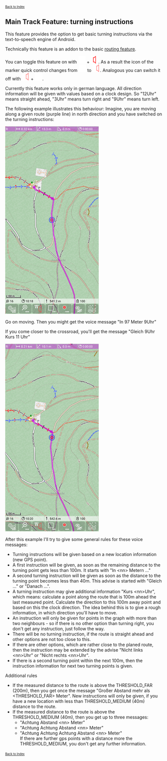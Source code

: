 <small><small>[Back to Index](../../../index.md)</small></small>

## Main Track Feature: turning instructions

This feature provides the option to get basic turning instructions via the text-to-speech engine of Android.

Technically this feature is an addon to the basic [routing feature](../../MainTrackFeatures/Routing/routing.md).

You can toggle this feature on with <img src="../../../icons/group_marker1.svg" width="24"/> + <img src="../../../icons/routing_hints2.svg" width="24"/>.
As a result the icon of the marker quick control changes from <img src="../../../icons/group_marker1.svg" width="24"/> to <img src="../../../icons/group_marker3.svg" width="24"/>.
Analogous you can switch it off with <img src="../../../icons/group_marker3.svg" width="24"/> + <img src="../../../icons/routing_hints1.svg" width="24"/>.

Currently this feature works only in german language.
All direction information will be given with values based on a clock design.
So "12Uhr" means straight ahead, "3Uhr" means turn right  and "9Uhr" means turn left.

The following example illustrates this behaviour: Imagine, you are moving along a given route (purple line) in north direction
and you have switched on the turning instructions:

<img src="./rh1.png" width="300" />&nbsp;

Go on moving. Then you might get the voice message "In 97 Meter 9Uhr"

If you come closer to the crossroad, you'll get the message "Gleich 9Uhr  Kurs 11 Uhr"

<img src="./rh2.png" width="300" />&nbsp;

After this example I'll try to give some general rules for these voice messages:
- Turning instructions will be given based on a new location information (new GPS point).
- A first instruction will be given, as soon as the remaining distance to the turning point gets less than 100m. It starts with "In \<nn> Metern ..."
- A second turning instruction will be given as soon as the distance to the turning point becomes less than 40m. This advise is started with
 "Gleich ..." or "Danach ...".
- A turning instruction may give additional information "Kurs \<nn>Uhr", which means: calculate a point along the route that is 100m ahead the last measured point.
 Calculate the direction to this 100m away point and based on this the clock direction. The idea behind this is to give a rough information, in
 which direction you'll have to move.
- An instruction will only be given for points in the graph with more than two neighbours - so if there is no other option than turning right,
you don't get any instruction, just follow the way.
- There will be no turning instruction, if the route is straight ahead and other options are not too close to this.
- If there are other options, which are rather close to the planed route, then the instruction may be extended by the advise
 "Nicht links \<nn>Uhr" or "Nicht rechts \<nn>Uhr".
- If there is a second turning point within the next 100m, then the instruction information for next two turning points is given.

Additional rules
- If the measured distance to the route is above the THRESHOLD_FAR (200m), then you get once the message
 "Großer Abstand mehr als <THRESHOLD_FAR> Meter". New instructions will only be given, if you have a new location with less than
 THRESHOLD_MEDIUM (40m) distance to the route.
- If the measured distance to the route is above the THRESHOLD_MEDIUM (40m), then you get up to three messages:
  - "Achtung Abstand \<nn> Meter"
  - "Achtung Achtung Abstand \<nn> Meter"
  - "Achtung Achtung Achtung Abstand \<nn> Meter"  
  If there are further gps points with a distance more the THRESHOLD_MEDIUM, you don't get any further information.

<small><small>[Back to Index](../../../index.md)</small></small>
